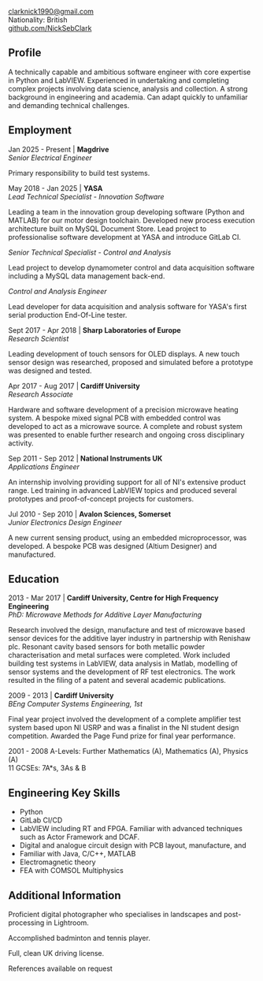<clarknick1990@gmail.com>\
Nationality: British\
[github.com/NickSebClark](https://github.com/NickSebClark)

## Profile

A technically capable and ambitious software engineer with core
expertise in Python and LabVIEW. Experienced in undertaking and
completing complex projects involving data science, analysis and
collection. A strong background in engineering and academia. Can adapt
quickly to unfamiliar and demanding technical challenges.

## Employment

Jan 2025 - Present | **Magdrive**\
*Senior Electrical Engineer*

Primary responsibility to build test systems.  

May 2018 - Jan 2025 | **YASA**\
*Lead Technical Specialist - Innovation Software*

Leading a team in the innovation group developing software (Python and
MATLAB) for our motor design toolchain. Developed new process
execution architecture built on MySQL Document Store. Lead project to
professionalise software development at YASA and introduce GitLab CI.

*Senior Technical Specialist - Control and Analysis*

Lead project to develop dynamometer control and data acquisition
software including a MySQL data management back-end.

*Control and Analysis Engineer*

Lead developer for data acquisition and analysis software for YASA's
first serial production End-Of-Line tester.

Sept 2017 - Apr 2018 | **Sharp Laboratories of Europe**\
*Research Scientist*

Leading development of touch sensors for OLED displays. A new touch
sensor design was researched, proposed and simulated before a
prototype was designed and tested.

Apr 2017 - Aug 2017 | **Cardiff University**\
*Research Associate*

Hardware and software development of a precision microwave heating
system. A bespoke mixed signal PCB with embedded control was developed
to act as a microwave source. A complete and robust system was
presented to enable further research and ongoing cross disciplinary activity.

Sep 2011 - Sep 2012 | **National Instruments UK**\
*Applications Engineer*

An internship involving providing support for all of NI's extensive
product range. Led training in advanced LabVIEW topics and produced
several prototypes and proof-of-concept projects for customers.

Jul 2010 - Sep 2010 | **Avalon Sciences, Somerset**\
*Junior Electronics Design Engineer*

A new current sensing product, using an embedded microprocessor, was
developed. A bespoke PCB was designed (Altium Designer) and
manufactured.

## Education

2013 - Mar 2017 | **Cardiff University, Centre for High Frequency
Engineering**\
*PhD: Microwave Methods for Additive Layer Manufacturing*

Research involved the design, manufacture and test of microwave based
sensor devices for the additive layer industry in partnership with
Renishaw plc. Resonant cavity based sensors for both metallic powder
characterisation and metal surfaces were completed. Work included
building test systems in LabVIEW, data analysis in Matlab, modelling
of sensor systems and the development of RF test electronics. The work
resulted in the filing of a patent and several academic publications.

2009 - 2013 | **Cardiff University**\
*BEng Computer Systems Engineering, 1st*

Final year project involved the development of a complete amplifier
test system based upon NI USRP and was a finalist in the NI student
design competition. Awarded the Page Fund prize for final year
performance.

2001 - 2008 A-Levels: Further Mathematics (A), Mathematics (A), Physics
(A)\
11 GCSEs: 7A\*s, 3As & B

## Engineering Key Skills

-   Python
-   GitLab CI/CD
-   LabVIEW including RT and FPGA. Familiar with advanced techniques
    such as Actor Framework and DCAF.
-   Digital and analogue circuit design with PCB layout, manufacture,
    and
-   Familiar with Java, C/C++, MATLAB
-   Electromagnetic theory
-   FEA with COMSOL Multiphysics

## Additional Information

Proficient digital photographer who specialises in landscapes and
post-processing in Lightroom.

Accomplished badminton and tennis player.

Full, clean UK driving license.

References available on request
